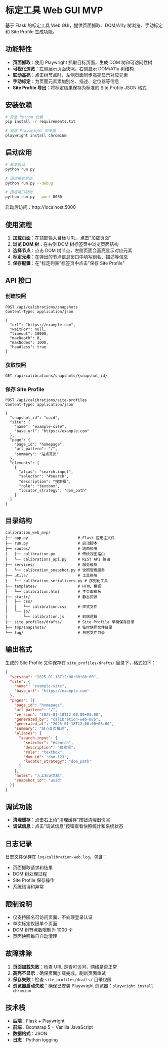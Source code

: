 # 标定工具 Web GUI MVP

基于 Flask 的标定工具 Web GUI，提供页面抓取、DOM/A11y 树浏览、手动标定和 Site Profile 生成功能。

## 功能特性

- **页面抓取**：使用 Playwright 抓取目标页面，生成 DOM 树和可访问性树
- **可视化浏览**：左侧展示页面快照，右侧显示 DOM/A11y 树结构
- **联动高亮**：点击树节点时，左侧页面同步高亮显示对应元素
- **手动标定**：为页面元素添加别名、描述、定位器等信息
- **Site Profile 导出**：将标定结果保存为标准的 Site Profile JSON 格式

## 安装依赖

```bash
# 安装 Python 依赖
pip install -r requirements.txt

# 安装 Playwright 浏览器
playwright install chromium
```

## 启动应用

```bash
# 基本启动
python run.py

# 调试模式启动
python run.py --debug

# 指定端口启动
python run.py --port 8080
```

启动后访问：http://localhost:5000

## 使用流程

1. **加载页面**：在顶部输入目标 URL，点击"加载页面"
2. **浏览 DOM 树**：在右侧 DOM 树标签页中浏览页面结构
3. **选择节点**：点击 DOM 树节点，左侧页面会高亮显示对应元素
4. **标定元素**：在弹出的节点信息窗口中填写别名、描述等信息
5. **保存配置**：在"标定列表"标签页中点击"保存 Site Profile"

## API 接口

### 创建快照
```
POST /api/calibrations/snapshots
Content-Type: application/json

{
  "url": "https://example.com",
  "waitFor": null,
  "timeout": 10000,
  "maxDepth": 8,
  "maxNodes": 1000,
  "headless": true
}
```

### 获取快照
```
GET /api/calibrations/snapshots/{snapshot_id}
```

### 保存 Site Profile
```
POST /api/calibrations/site-profiles
Content-Type: application/json

{
  "snapshot_id": "uuid",
  "site": {
    "name": "example-site",
    "base_url": "https://example.com"
  },
  "page": {
    "page_id": "homepage",
    "url_pattern": "/",
    "summary": "站点首页"
  },
  "elements": [
    {
      "alias": "search.input",
      "selector": "#search",
      "description": "搜索框",
      "role": "textbox",
      "locator_strategy": "dom_path"
    }
  ]
}
```

## 目录结构

```
calibration_web_mvp/
├── app.py                      # Flask 应用主文件
├── run.py                      # 启动脚本
├── routes/                     # 路由模块
│   ├── calibration.py          # 传统视图路由
│   └── calibrations_api.py     # REST API 路由
├── services/                   # 服务模块
│   └── calibration_snapshot.py # 快照管理服务
├── utils/                      # 工具模块
│   └── calibration_serializers.py # 序列化工具
├── templates/                  # HTML 模板
│   └── calibration.html        # 主页面模板
├── static/                     # 静态资源
│   ├── css/
│   │   └── calibration.css     # 样式文件
│   └── js/
│       └── calibration.js      # 前端逻辑
├── site_profiles/drafts/       # Site Profile 草稿保存目录
├── tmp/snapshots/              # 临时快照文件目录
└── log/                        # 日志文件目录
```

## 输出格式

生成的 Site Profile 文件保存在 `site_profiles/drafts/` 目录下，格式如下：

```json
{
  "version": "2025-01-18T12:00:00+08:00",
  "site": {
    "name": "example-site",
    "base_url": "https://example.com"
  },
  "pages": [{
    "page_id": "homepage",
    "url_pattern": "/",
    "version": "2025-01-18T12:00:00+08:00",
    "generated_by": "calibration-web-mvp",
    "generated_at": "2025-01-18T12:00:00+08:00",
    "summary": "站点首页描述",
    "aliases": {
      "search.input": {
        "selector": "#search",
        "description": "搜索框",
        "role": "textbox",
        "dom_id": "dom-123",
        "locator_strategy": "dom_path"
      }
    },
    "notes": "人工标定草稿",
    "snapshot_id": "uuid"
  }]
}
```

## 调试功能

- **清理缓存**：点击右上角"清理缓存"按钮清理旧快照
- **调试信息**：点击"调试信息"按钮查看快照统计和系统状态

## 日志记录

日志文件保存在 `log/calibration-web.log`，包含：
- 页面抓取请求和结果
- DOM 树处理过程
- Site Profile 保存操作
- 系统错误和异常

## 限制说明

- 仅支持匿名可访问页面，不处理登录认证
- 单次标定仅限单个页面
- DOM 树节点数限制为 1000 个
- 页面快照每日自动清理

## 故障排除

1. **页面加载失败**：检查 URL 是否可访问，网络是否正常
2. **高亮不显示**：确保页面加载完成，刷新页面重试
3. **保存失败**：检查 `site_profiles/drafts/` 目录权限
4. **浏览器启动失败**：确保已安装 Playwright 浏览器：`playwright install chromium`

## 技术栈

- **后端**：Flask + Playwright
- **前端**：Bootstrap 5 + Vanilla JavaScript
- **数据格式**：JSON
- **日志**：Python logging